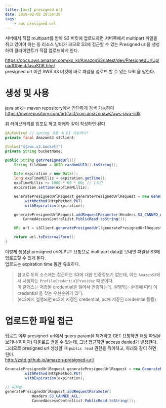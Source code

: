 ```yaml
---
title: [aws] presigned url
date: 2019-02-08 18:58:38
tags:
    - aws presigned url
---
```


서버에서 직접 multipart를 받아 S3 버킷에 업로드하면 서버쪽에서 multipart 파일을 쥐고 있어야 하는 둥 리소스 낭비가 크므로 S3에 접근할 수 있는 Presigned url을 생성하여 클라이언트가 직접 업로드하게 한다.  

<https://docs.aws.amazon.com/ko_kr/AmazonS3/latest/dev/PresignedUrlUploadObjectJavaSDK.html>  
presigned url 이란 AWS S3 버킷에 바로 파일을 업로드 할 수 있는 URL을 말한다.  

# 생성 및 사용
java sdk는 maven repository에서 간단하게 검색 가능하다  
<https://mvnrepository.com/artifact/com.amazonaws/aws-java-sdk>  

위 라이브러리를 임포트 하고 아래와 같이 작성하면 된다  

```java
@Autowired // spring 사용 시 DI 가능하다!
private final AmazonS3 s3Client;

@Value("${aws.s3.bucket}")
private String bucketName;

public String getPresignedUrl(){
    String fileName = UUID.randomUUID().toString();

    Date expiration = new Date();
    long expTimeMillis = expiration.getTime();
    expTimeMillis += 1000 * 60 * 60; // 1시간
    expiration.setTime(expTimeMillis);

    GeneratePresignedUrlRequest generatePresignedUrlRequest = new GeneratePresignedUrlRequest(bucketName, objectKey)
        .withMethod(HttpMethod.PUT)
        .withExpiration(expiration);

    generatePresignedUrlRequest.addRequestParameter(Headers.S3_CANNED_ACL,
        CannedAccessControlList.PublicRead.toString());

    URL url = s3Client.generatePresignedUrl(generatePresignedUrlRequest);

    return url.toExternalForm();
}
```

이렇게 생성된 presigned url에 PUT 요청으로 multipart data를 보내면 파일을 S3에 업로드할 수 있게 된다.  
업로드는 expiration time 동안 유효하다.  

> 참고로 위의 소스에는 접근하는 S3에 대한 인증정보가 없는데, 이는 `AmazonS3`에서 사용하는 `ProfileCredentialProvider` 때문이다.  
> 이 클래스는 저장된 credential을 읽어서 인증하는데, 실행되는 환경에 따라 이 credential 을 찾는 우선순위가 있다.  
> (ec2에서 실행되면 ec2에 지정된 credential, pc에 저장된 credential 등등)  

# 업로드한 파일 접근
업로드 이후 presigned-url에서 query param을 제거하고 GET 요청하면 해당 파일을 보거나(이미지) 다운로드 받을 수 있는데, 그냥 접근하면 access denied가 발생한다.  
그러므로 presigned url 생성할 때 `public read` 권한을 줘야하고, 아래와 같이 하면 된다.  
<http://zstd.github.io/amazon-presigned-url/>  

```java
GeneratePresignedUrlRequest generatePresignedUrlRequest = new GeneratePresignedUrlRequest(bucketName, objectKey)
        .withMethod(HttpMethod.PUT)
        .withExpiration(expiration);

// 이부분
generatePresignedUrlRequest.addRequestParameter(
            Headers.S3_CANNED_ACL,
            CannedAccessControlList.PublicRead.toString());
```

<!-- more -->